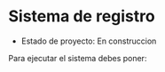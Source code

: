 <h1> Sistema de registro</h1>

- Estado de proyecto: En construccion

Para ejecutar el sistema debes poner:

```npm install react´´´
